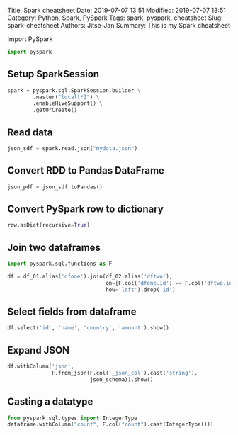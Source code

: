 Title: Spark cheatsheet
Date: 2019-07-07 13:51
Modified: 2019-07-07 13:51
Category: Python, Spark, PySpark
Tags: spark, pyspark, cheatsheet
Slug: spark-cheatsheet
Authors: Jitse-Jan
Summary: This is my Spark cheatsheet

Import PySpark

```python
import pyspark
```

## Setup SparkSession

```python
spark = pyspark.sql.SparkSession.builder \
        .master("local[*]") \
        .enableHiveSupport() \
        .getOrCreate()

```

## Read data

```python
json_sdf = spark.read.json("mydata.json")
```


## Convert RDD to Pandas DataFrame

```python
json_pdf = json_sdf.toPandas()
```


## Convert PySpark row to dictionary

```python
row.asDict(recursive=True)
```


## Join two dataframes

```python
import pyspark.sql.functions as F

df = df_01.alias('dfone').join(df_02.alias('dftwo'),
                               on=[F.col('dfone.id') == F.col('dftwo.id')],
                               how='left').drop('id')
```

## Select fields from dataframe

```python
df.select('id', 'name', 'country', 'amount').show()
```

## Expand JSON 

```python
df.withColumn('json',
              F.from_json(F.col('_json_col').cast('string'),
                          json_schema)).show()
```

## Casting a datatype

```python
from pyspark.sql.types import IntegerType
dataframe.withColumn("count", F.col("count").cast(IntegerType()))
```